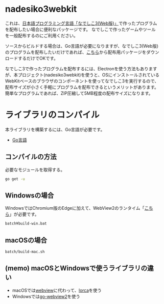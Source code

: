 # nadesiko3webkit

これは、[日本語プログラミング言語「なでしこ3(Web版)」](https://nadesi.com/)で作ったプログラムを配布したい場合に便利なパッケージです。
なでしこで作ったゲームやツールを一般配布するのにご利用ください。

ソースからビルドする場合は、Go言語が必要になりますが、なでしこ3(Web版)のプログラムを配布したいだけであれば、[こちら](https://github.com/kujirahand/nadesiko3webkit/releases)から配布用パッケージをダウンロードするだけでOKです。

なでしこ3で作ったプログラムを配布するには、Electronを使う方法もありますが、本プロジェクト(nadesiko3webkit)を使うと、OSにインストールされているWebKitベースのブラウザのコンポーネントを使ってなでしこ3を実行するので、配布サイズが小さく手軽にプログラムを配布できるというメリットがあります。簡単なプログラムであれば、ZIP圧縮して5MB程度の配布サイズになります。


# ライブラリのコンパイル

本ライブラリを構築するには、Go言語が必要です。

 - [Go言語](https://golang.org/)

## コンパイルの方法

必要なモジュールを取得する。

```bash
go get -u
```

## Windowsの場合

WindowsではChromium版のEdgeに加えて、WebView2のランタイム「[こちら](https://developer.microsoft.com/en-us/microsoft-edge/webview2/)」が必要です。

```bash
batch¥build-win.bat
```

## macOSの場合

```bash
batch/build-mac.sh
```

## (memo) macOSとWindowsで使うライブラリの違い

 - macOSでは[webview](https://github.com/webview/webview)に代わって、[lorca](https://github.com/zserge/lorca)を使う
 - Windowsでは[go-webview2](https://github.com/jchv/go-webview2)を使う

